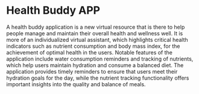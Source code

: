 
# Health Buddy APP

A health buddy application is a new virtual resource that is there to help people manage and maintain their overall health and wellness well. It is more of an individualized virtual assistant, which highlights critical health indicators such as nutrient consumption and body mass index, for the achievement of optimal health in the users. Notable features of the application include water consumption reminders and tracking of nutrients, which help users maintain hydration and consume a balanced diet. The application provides timely reminders to ensure that users meet their hydration goals for the day, while the nutrient tracking functionality offers important insights into the quality and balance of meals.

